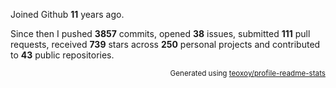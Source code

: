 Joined Github **11** years ago.

Since then I pushed **3857** commits, opened **38** issues, submitted **111** pull requests, received **739** stars across **250** personal projects and contributed to **43** public repositories.

<p align="right"><sub>Generated using <a href="https://github.com/marketplace/actions/profile-readme-stats">teoxoy/profile-readme-stats</a></sub></p>
